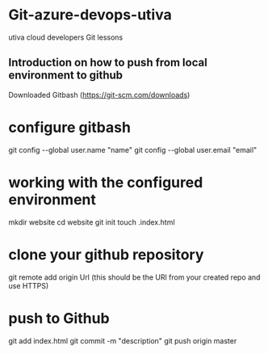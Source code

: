 # Git-azure-devops-utiva
utiva cloud developers Git lessons 
## Introduction on how to push from local environment to github 
Downloaded Gitbash (https://git-scm.com/downloads)
# configure gitbash 
git config --global user.name "name"
  git config --global user.email "email"
# working with the configured environment 
mkdir website 
  cd website 
git init 
touch .index.html 
# clone your github repository 
git remote add origin Url (this should be the URl from your created repo and use HTTPS)
# push to Github 
git  add index.html
git commit -m "description"
git push origin master 
